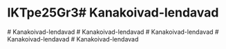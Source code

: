 # IKTpe25Gr3#   K a n a k o i v a d - l e n d a v a d  
 #   K a n a k o i v a d - l e n d a v a d  
 #   K a n a k o i v a d - l e n d a v a d  
 #   K a n a k o i v a d - l e n d a v a d  
 #   K a n a k o i v a d - l e n d a v a d  
 #   K a n a k o i v a d - l e n d a v a d  
 